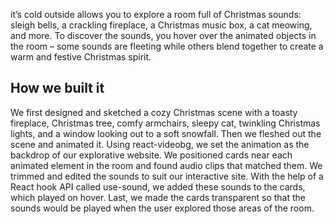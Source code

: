 it’s cold outside allows you to explore a room full of Christmas sounds: sleigh bells, a crackling fireplace, a Christmas music box, a cat meowing, and more. To discover the sounds, you hover over the animated objects in the room – some sounds are fleeting while others blend together to create a warm and festive Christmas spirit.

## How we built it

We first designed and sketched a cozy Christmas scene with a toasty fireplace, Christmas tree, comfy armchairs, sleepy cat, twinkling Christmas lights, and a window looking out to a soft snowfall. Then we fleshed out the scene and animated it. Using react-videobg, we set the animation as the backdrop of our explorative website. We positioned cards near each animated element in the room and found audio clips that matched them. We trimmed and edited the sounds to suit our interactive site. With the help of a React hook API called use-sound, we added these sounds to the cards, which played on hover. Last, we made the cards transparent so that the sounds would be played when the user explored those areas of the room.